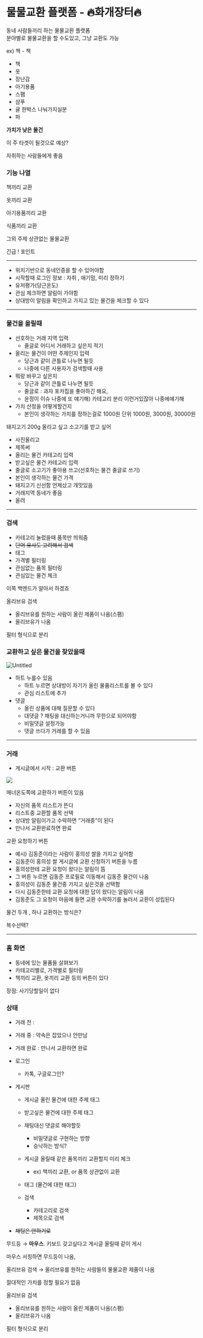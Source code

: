 
# 물물교환 플랫폼 - 🔥화개장터🔥

동네 사람들끼리 하는 물물교환 플랫폼   
분야별로 물물교환을 할 수도있고, 그냥 교환도 가능
    
ex) 책 - 책
- 책
- 옷
- 장난감
- 아기용품
- 스팸
- 샴푸
- 귤 한박스 나눠가지실분
- 파
    
**가치가 낮은 물건**

이 주 타겟이 될것으로 예상?
    
자취하는 사람들에게 좋음
    
### 기능 나열

책끼리 교환
    
옷끼리 교환

아기용품끼리 교환
    
식품끼리 교환
    
그외 주제 상관없는 물물교환 
    
긴급 ! 포인트
    

---
    
- 위치기반으로 동네인증을 할 수 있어야함
- 시작할때 로그인 정보 : 자취 , 애기맘, 미리 정하기
- 유저평가(당근온도)
- 관심 체크하면 알림이 가야함
- 상대방이 알림을 확인하고 가지고 있는 물건을 체크할 수 있다
 
    

---

    
### 물건을 올릴때
    
- 선호하는 거래 지역 입력
  - 줄글로 어디서 거래하고 싶은지 적기
- 올리는 물건이 어떤 주제인지 입력
  - 당근과 같이 큰틀로 나누면 될듯
  - 나중에 다른 사용자가 검색할때 사용
- 뭐랑 바꾸고 싶은지
  - 당근과 같이 큰틀로 나누면 될듯
  - 줄글로 : 과자 포카칩을 좋아하긴 해요,
  - 윤정이 이슈 나중에 또 얘기해) 카테고리 분리 이런거있잖아 나중에얘기해
- 가치 산정을 어떻게할건지
  - 본인이 생각하는 가치를 정하는걸로 1000원 단위 1000원, 3000원, 30000원
    
돼지고기 200g 올리고 싶고 소고기를 받고 싶어 
     
- 사진올리고
- 제목써
- 올리는 물건 카테고리 입력
- 받고싶은 물건 카테고리 입력
- 줄글로 소고기가 좋아용 쓰고(선호하는 물건 줄글로 쓰기)
- 본인이 생각하는 물건 가격
- 돼지고기 신선함 언제샀고 개맛있음
- 거래지역 동네가 좋음
- 올려

    
---

    
### 검색
    
- 카테고리 눌렀을때 품목만 띄워줌
- ~~단어 유사도 고려해서 검색~~
- 태그
- 가격별 필터링
- 관심없는 품목 필터링
- 관심있는 물건 체크
    
이쪽 백엔드가 알아서 하겠죠
    
올리브유 검색
    
- 올리브유를 원하는 사람이 올린 제품이 나옴(스팸)
- 올리브유가 나옴
    
필터 형식으로 분리
    
### 교환하고 싶은 물건을 찾았을때
    
![Untitled](img/Untitled.png)
    
- 하트 누를수 있음
  - 하트 누르면 상대방이 자기가 올린 물품리스트를 볼 수 있다
  - 관심 리스트에 추가
- 댓글
  - 올린 상품에 대해 질문할 수 있다
  - 대댓글 ? 채팅을 대신하는거니까 무한으로 되어야함
  - 비밀댓글 설정가능
  - 댓글 쓰다가 거래를 할 수 있음
        
    
---

    
### 거래
    
- 게시글에서 시작 : 교환 버튼
        
![](img/Untitled%201.png)
        
매너온도쪽에 교환하기 버튼이 있음
        
- 자신의 품목 리스트가 뜬다
- 리스트중 교환할 품목 선택
- 상대방 알림이가고 수락하면 “거래중”이 된다
- 만나서 교환완료하면 완료
    
교환 요청하기 버튼
    
- 예시) 김동준이라는 사람이 홍의성 쌀을 가지고 싶어함
- 김동준이 홍의성 쌀 게시글에 교환 신청하기 버튼을 누름
- 홍의성한테 교환 요청이 왔다는 알림이 뜸
- 그 버튼 누르면 김동준 프로필로 이동해서 김동준 물건이 나옴
- 홍의성이 김동준 물건중 가지고 싶은것을 선택함
- 다시 김동준한테 교환 요청에 대한 답이 왔다는 알림이 나옴
- 김동준도 그 요청이 마음에 들면 교환 수락하기를 눌러서 교환이 성립된다
    
물건 두개 , 하나 교환하는 방식은?
    
복수선택?

    
---

    
### 홈 화면
    
- 동네에 있는 물품들 살펴보기
- 카테고리별로, 가격별로 필터링
- 책끼리 교환, 옷끼리 교환 등의 버튼이 있다
    
장점: 사기당할일이 없다
    
     
    
     
    
### 상태
    
- 거래 전 :
- 거래 중 : 약속은 잡았으나 안만남
- 거래 완료 : 만나서 교환하면 완료
    
- 로그인
    - 카톡, 구글로그인?
        
- 게시판
    - 게시글 올린 물건에 대한 주제 태그
    - 받고싶은 물건에 대한 주제 태그
    - 채팅대신 댓글로 해야할듯
        - 비밀댓글로 구현하는 방향
        - 승낙하는 방식?
    - 게시글 올릴때 같은 품목끼리 교환할지 미리 체크
        - ex) 책끼리 교환, or 품목 상관없이 교환
        
  - 태그 (물건에 대한 태그)
  - 검색
      - 카테고리로 검색
      - 제목으로 검색
        
    
- ~~채팅은 안하기로~~
    
무드등 → **마우스**. 키보드 갖고싶다고 게시글 올릴때 같이 게시
    
마우스 서칭하면 무드등이 나옴, 
    
올리브유 검색 → 올리브유를 원하는 사람들의 물물교환 제품이 나옴
    
절대적인 가치를 정할 필요가 없음
    
올리브유 검색
    
- 올리브유를 원하는 사람이 올린 제품이 나옴(스팸)
- 올리브유가 나옴
    
필터 형식으로 분리